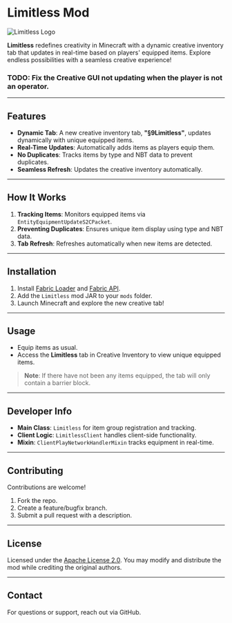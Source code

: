 # Limitless Mod

![Limitless Logo](https://cdn.modrinth.com/data/cached_images/865647713e4691ffc4400e9d38ce492c2c58e44b.png)

**Limitless** redefines creativity in Minecraft with a dynamic creative inventory tab that updates in real-time based on players' equipped items. Explore endless possibilities with a seamless creative experience!

### TODO: Fix the Creative GUI not updating when the player is not an operator.

---

## Features

- **Dynamic Tab**: A new creative inventory tab, **"§9Limitless"**, updates dynamically with unique equipped items.
- **Real-Time Updates**: Automatically adds items as players equip them.
- **No Duplicates**: Tracks items by type and NBT data to prevent duplicates.
- **Seamless Refresh**: Updates the creative inventory automatically.

---

## How It Works

1. **Tracking Items**: Monitors equipped items via `EntityEquipmentUpdateS2CPacket`.
2. **Preventing Duplicates**: Ensures unique item display using type and NBT data.
3. **Tab Refresh**: Refreshes automatically when new items are detected.

---

## Installation

1. Install [Fabric Loader](https://fabricmc.net/) and [Fabric API](https://modrinth.com/mod/fabric-api).
2. Add the `Limitless` mod JAR to your `mods` folder.
3. Launch Minecraft and explore the new creative tab!

---

## Usage

- Equip items as usual.  
- Access the **Limitless** tab in Creative Inventory to view unique equipped items.  
> **Note**: If there have not been any items equipped, the tab will only contain a barrier block.

---

## Developer Info

- **Main Class**: `Limitless` for item group registration and tracking.
- **Client Logic**: `LimitlessClient` handles client-side functionality.
- **Mixin**: `ClientPlayNetworkHandlerMixin` tracks equipment in real-time.

---

## Contributing

Contributions are welcome!  
1. Fork the repo.  
2. Create a feature/bugfix branch.  
3. Submit a pull request with a description.

---

## License

Licensed under the [Apache License 2.0](LICENSE). You may modify and distribute the mod while crediting the original authors.

---

## Contact

For questions or support, reach out via GitHub.
